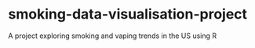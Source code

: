 # smoking-data-visualisation-project
A project exploring smoking and vaping trends in the US using R
